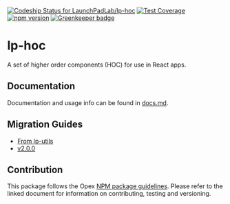 [ ![Codeship Status for LaunchPadLab/lp-hoc](https://app.codeship.com/projects/450efd80-9fb6-0135-f419-120a8ae84b1d/status?branch=master)](https://app.codeship.com/projects/253695) [![Test Coverage](https://api.codeclimate.com/v1/badges/6ceb340d06ccab4aa8e0/test_coverage)](https://codeclimate.com/repos/59f7457d93f0d002a5000253/test_coverage)
[![npm version](https://badge.fury.io/js/%40launchpadlab%2Flp-hoc.svg)](https://badge.fury.io/js/%40launchpadlab%2Flp-hoc) [![Greenkeeper badge](https://badges.greenkeeper.io/LaunchPadLab/lp-hoc.svg)](https://greenkeeper.io/)

# lp-hoc

A set of higher order components (HOC) for use in React apps.

## Documentation 
Documentation and usage info can be found in [docs.md](docs.md).


## Migration Guides
- [From lp-utils](migration-guides/from-lp-utils.md)
- [v2.0.0](migration-guides/v2.0.0.md)

## Contribution
This package follows the Opex [NPM package guidelines](https://github.com/LaunchPadLab/opex/blob/master/gists/npm-package-guidelines.md). Please refer to the linked document for information on contributing, testing and versioning.
